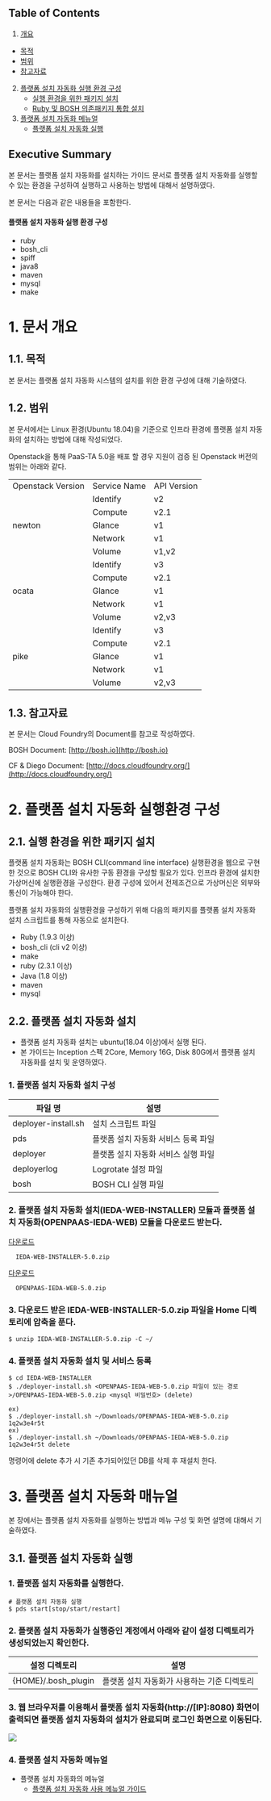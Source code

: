 ## Table of Contents

1. [개요](#1)

  * [목적](#2)
  * [범위](#3)
  * [참고자료](#4)

2. [플랫폼 설치 자동화 실행 환경 구성](#5)
   * [실행 환경을 위한 패키지 설치](#6)
   * [Ruby 및 BOSH 의존패키지 통합 설치](#7)
3. [플랫폼 설치 자동화 메뉴얼](#8)
   * [플랫폼 설치 자동화 실행](#9)


## Executive Summary

본 문서는 플랫폼 설치 자동화를 설치하는 가이드 문서로 플랫폼 설치 자동화를 실행할 수 있는 환경을 구성하여 실행하고 사용하는 방법에 대해서 설명하였다.

본 문서는 다음과 같은 내용들을 포함한다.

#### 플랫폼 설치 자동화 실행 환경 구성

-	ruby
-	bosh_cli
-	spiff
-	java8
-	maven
-	mysql
-	make


# <div id='1'/>1.  문서 개요

## <div id='2'/>1.1.  목적

본 문서는 플랫폼 설치 자동화 시스템의 설치를 위한 환경 구성에 대해
기술하였다.

## <div id='3'/>1.2.  범위

본 문서에서는 Linux 환경(Ubuntu 18.04)을 기준으로 인프라 환경에 플랫폼
설치 자동화의 설치하는 방법에 대해 작성되었다.

Openstack을 통해 PaaS-TA 5.0을 배포 할 경우 지원이 검증 된 Openstack 버전의 범위는 아래와 같다.

<table>
<tr>
<td>Openstack Version</td>
<td>Service Name</td>
<td>API Version</td>
</tr>
<td rowspan="5">newton</td>
<td>Identify</td>
<td>v2</td>
</tr>
<tr>
<td>Compute</td>
<td>v2.1</td>
</tr>
<tr>
<td>Glance</td>
<td>v1</td>
</tr>
<tr>
<td>Network</td>
<td>v1</td>
</tr>
<tr>
<td>Volume</td>
<td>v1,v2</td>
</tr>
<tr>
<td rowspan="5">ocata</td>
<td>Identify</td>
<td>v3</td>
</tr>
<tr>
<td>Compute</td>
<td>v2.1</td>
</tr>
<tr>
<td>Glance</td>
<td>v1</td>
</tr>
<tr>
<td>Network</td>
<td>v1</td>
</tr>
<tr>
<td>Volume</td>
<td>v2,v3</td>
</tr>



<td rowspan="5">pike</td>
<td>Identify</td>
<td>v3</td>
</tr>
<tr>
<td>Compute</td>
<td>v2.1</td>
</tr>
<tr>
<td>Glance</td>
<td>v1</td>
</tr>
<tr>
<td>Network</td>
<td>v1</td>
</tr>
<tr>
<td>Volume</td>
<td>v2,v3</td>
</tr>
</table>

## <div id='4'/>1.3.  참고자료

본 문서는 Cloud Foundry의 Document를 참고로 작성하였다.

BOSH Document: [http://bosh.io](http://bosh.io)

CF & Diego Document:
[http://docs.cloudfoundry.org/](http://docs.cloudfoundry.org/)


# <div id='5'/>2.  플랫폼 설치 자동화 실행환경 구성

## <div id='6'/>2.1. 실행 환경을 위한 패키지 설치

플랫폼 설치 자동화는 BOSH CLI(command line interface) 실행환경을 웹으로
구현한 것으로 BOSH CLI와 유사한 구동 환경을 구성할 필요가 있다.
인프라 환경에 설치한 가상머신에 실행환경을 구성한다. 환경 구성에 있어서 전제조건으로 가상머신은 외부와 통신이 가능해야 한다.

플랫폼 설치 자동화의 실행환경을 구성하기 위해 다음의 패키지를 플랫폼 설치 자동화 설치 스크립트를 통해 자동으로 설치한다.

-	Ruby (1.9.3 이상)
-	bosh_cli (cli v2 이상)
-	make
-	ruby (2.3.1 이상)
-	Java (1.8 이상)
-	maven
-	mysql


## <div id='7'/>2.2.  플랫폼 설치 자동화 설치

-   플랫폼 설치 자동화 설치는 ubuntu(18.04 이상)에서 실행 된다.
-   본 가이드는 Inception 스펙 2Core, Memory 16G, Disk 80G에서 플랫폼 설치 자동화를 설치 및 운영하였다.

### 1.  플랫폼 설치 자동화 설치 구성

| 파일 명             | 설명                                |
| ------------------- | ----------------------------------- |
| deployer-install.sh | 설치 스크립트 파일                  |
| pds                 | 플랫폼 설치 자동화 서비스 등록 파일 |
| deployer            | 플랫폼 설치 자동화 서비스 실행 파일 |
| deployerlog         | Logrotate 설정 파일                 |
| bosh                | BOSH CLI 실행 파일                  |


### 2.  플랫폼 설치 자동화 설치(IEDA-WEB-INSTALLER) 모듈과 플랫폼 설치 자동화(OPENPAAS-IEDA-WEB) 모듈을 다운로드 받는다.

[다운로드](https://github.com/okpc579/IEDA-WEB-INSTALLER/archive/5.0.zip)

	  IEDA-WEB-INSTALLER-5.0.zip
	  
	  
[다운로드](https://github.com/okpc579/OPENPAAS-IEDA-WEB/archive/5.0.zip)
	  
	  OPENPAAS-IEDA-WEB-5.0.zip


### 3.  다운로드 받은 IEDA-WEB-INSTALLER-5.0.zip 파일을 Home 디렉토리에 압축을 푼다.

  	$ unzip IEDA-WEB-INSTALLER-5.0.zip -C ~/


### 4.  플랫폼 설치 자동화 설치 및 서비스 등록

	$ cd IEDA-WEB-INSTALLER
	$ ./deployer-install.sh <OPENPAAS-IEDA-WEB-5.0.zip 파일이 있는 경로>/OPENPAAS-IEDA-WEB-5.0.zip <mysql 비밀번호> (delete)
	
	ex)
	$ ./deployer-install.sh ~/Downloads/OPENPAAS-IEDA-WEB-5.0.zip 1q2w3e4r5t
	ex)
	$ ./deployer-install.sh ~/Downloads/OPENPAAS-IEDA-WEB-5.0.zip 1q2w3e4r5t delete

명령어에 delete 추가 시 기존 추가되어있던 DB를 삭제 후 재설치 한다.

# <div id='8'/>3.  플랫폼 설치 자동화 매뉴얼

본 장에서는 플랫폼 설치 자동화를 실행하는 방법과 메뉴 구성 및 화면
설명에 대해서 기술하였다.

## <div id='9'/>3.1.  플랫폼 설치 자동화 실행

### 1.  플랫폼 설치 자동화를 실행한다.

	# 플랫폼 설치 자동화 실행
	$ pds start[stop/start/restart]


### 2.  플랫폼 설치 자동화가 실행중인 계정에서 아래와 같이 설정 디렉토리가 생성되었는지 확인한다.

| 설정 디렉토리       | 설명                                        |
| ------------------- | ------------------------------------------- |
| {HOME}/.bosh_plugin | 플랫폼 설치 자동화가 사용하는 기준 디렉토리 |

### 3.  웹 브라우저를 이용해서 플랫폼 설치 자동화(http://[IP]:8080) 화면이 출력되면 플랫폼 설치 자동화의 설치가 완료되며 로그인 화면으로 이동된다.

![](https://github.com/okpc579/OPENPAAS-IEDA-WEB/blob/bosh/use-guide/platform/images/login.png?raw=true)

### 4. 플랫폼 설치 자동화 메뉴얼

- 플랫폼 설치 자동화의 메뉴얼
  - [플랫폼 설치 자동화 사용 메뉴얼 가이드](https://github.com/okpc579/IEDA-WEB-INSTALLER/blob/master/use-guide/platform/PAAS-TA_PLATFORM_INSTALL_AUTOMATION_USE_MANUAL_v1.0.md)
